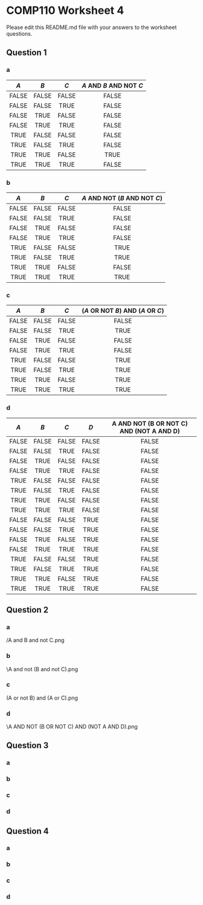 # COMP110 Worksheet 4

Please edit this README.md file with your answers to the worksheet questions.

## Question 1

### a

| *A* | *B* | *C* |*A* AND *B* AND NOT *C*|
|:---:|:---:|:---:|:---------------------:|
|FALSE|FALSE|FALSE|FALSE                  |
|FALSE|FALSE|TRUE |FALSE                  |
|FALSE|TRUE |FALSE|FALSE                  |
|FALSE|TRUE |TRUE |FALSE                  |
|TRUE |FALSE|FALSE|FALSE                  |
|TRUE |FALSE|TRUE |FALSE                  |
|TRUE |TRUE |FALSE|TRUE                   |
|TRUE |TRUE |TRUE |FALSE                  |

### b

| *A* | *B* | *C* |*A* AND NOT (*B* AND NOT *C*)|
|:---:|:---:|:---:|:---------------------------:|
|FALSE|FALSE|FALSE|FALSE                        |
|FALSE|FALSE|TRUE |FALSE                        |
|FALSE|TRUE |FALSE|FALSE                        |
|FALSE|TRUE |TRUE |FALSE                        |
|TRUE |FALSE|FALSE|TRUE                         |
|TRUE |FALSE|TRUE |TRUE                         |
|TRUE |TRUE |FALSE|FALSE                        |
|TRUE |TRUE |TRUE |TRUE                         |

### c

| *A* | *B* | *C* |(*A* OR NOT *B*) AND (*A* OR *C*)|
|:---:|:---:|:---:|:-------------------------------:|
|FALSE|FALSE|FALSE|FALSE                            |
|FALSE|FALSE|TRUE |TRUE                             |
|FALSE|TRUE |FALSE|FALSE                            |
|FALSE|TRUE |TRUE |FALSE                            |
|TRUE |FALSE|FALSE|TRUE                             |
|TRUE |FALSE|TRUE |TRUE                             |
|TRUE |TRUE |FALSE|TRUE                             |
|TRUE |TRUE |TRUE |TRUE                             |

### d

| *A* | *B* | *C* | *D* |A AND NOT (B OR NOT C) AND (NOT A AND D)|
|:---:|:---:|:---:|:---:|:--------------------------------------:|
|FALSE|FALSE|FALSE|FALSE|FALSE                                   |
|FALSE|FALSE|TRUE |FALSE|FALSE                                   |
|FALSE|TRUE |FALSE|FALSE|FALSE                                   |
|FALSE|TRUE |TRUE |FALSE|FALSE                                   |
|TRUE |FALSE|FALSE|FALSE|FALSE                                   |
|TRUE |FALSE|TRUE |FALSE|FALSE                                   |
|TRUE |TRUE |FALSE|FALSE|FALSE                                   |
|TRUE |TRUE |TRUE |FALSE|FALSE                                   |
|FALSE|FALSE|FALSE|TRUE |FALSE                                   |
|FALSE|FALSE|TRUE |TRUE |FALSE                                   |
|FALSE|TRUE |FALSE|TRUE |FALSE                                   |
|FALSE|TRUE |TRUE |TRUE |FALSE                                   |
|TRUE |FALSE|FALSE|TRUE |FALSE                                   |
|TRUE |FALSE|TRUE |TRUE |FALSE                                   |
|TRUE |TRUE |FALSE|TRUE |FALSE                                   |
|TRUE |TRUE |TRUE |TRUE |FALSE                                   |

## Question 2

### a

/A and B and not C.png

### b

\A and not (B and not C).png


### c

\(A or not B) and (A or C).png

### d

\A AND NOT (B OR NOT C) AND (NOT A AND D).png

## Question 3

### a

### b

### c

### d

## Question 4

### a

### b

### c

### d

